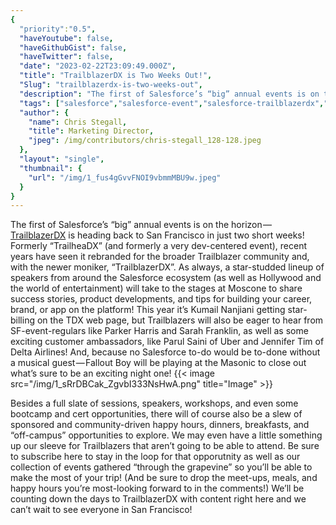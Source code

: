 ```yaml
---
{
  "priority":"0.5",
  "haveYoutube": false,
  "haveGithubGist": false,
  "haveTwitter": false,
  "date": "2023-02-22T23:09:49.000Z",
  "title": "TrailblazerDX is Two Weeks Out!",
  "Slug": "trailblazerdx-is-two-weeks-out",
  "description": "The first of Salesforce’s “big” annual events is on the horizon — TrailblazerDX is heading back to San Francisco in just two short weeks!.",
  "tags": ["salesforce","salesforce-event","salesforce-trailblazerdx","trailheadx","trailblazerdx"],
  "author": {
    "name": Chris Stegall,
    "title": Marketing Director,
    "jpeg": /img/contributors/chris-stegall_128-128.jpeg
  },
  "layout": "single",
  "thumbnail": {
    "url": "/img/1_fus4gGvvFNOI9vbmmMBU9w.jpeg"
  }
}
---
```

The first of Salesforce’s “big” annual events is on the horizon — [TrailblazerDX](https://www.salesforce.com/trailblazerdx/) is heading back to San Francisco in just two short weeks!
Formerly “TrailheaDX” (and formerly a very dev-centered event), recent years have seen it rebranded for the broader Trailblazer community and, with the newer moniker, “TrailblazerDX”.
As always, a star-studded lineup of speakers from around the Salesforce ecosystem (as well as Hollywood and the world of entertainment) will take to the stages at Moscone to share success stories, product developments, and tips for building your career, brand, or app on the platform!
This year it’s Kumail Nanjiani getting star-billing on the TDX web page, but Trailblazers will also be eager to hear from SF-event-regulars like Parker Harris and Sarah Franklin, as well as some exciting customer ambassadors, like Parul Saini of Uber and Jennifer Tim of Delta Airlines! And, because no Salesforce to-do would be to-done without a musical guest — Fallout Boy will be playing at the Masonic to close out what’s sure to be an exciting night one!
{{< image src="/img/1_sRrDBCak_ZgvbI333NsHwA.png" title="Image" >}}

Besides a full slate of sessions, speakers, workshops, and even some bootcamp and cert opportunities, there will of course also be a slew of sponsored and community-driven happy hours, dinners, breakfasts, and “off-campus” opportunities to explore. We may even have a little something up our sleeve for Trailblazers that aren’t going to be able to attend.
Be sure to subscribe here to stay in the loop for that opporutnity as well as our collection of events gathered “through the grapevine” so you’ll be able to make the most of your trip! (And be sure to drop the meet-ups, meals, and happy hours you’re most-looking forward to in the comments!)
We’ll be counting down the days to TrailblazerDX with content right here and we can’t wait to see everyone in San Francisco!
